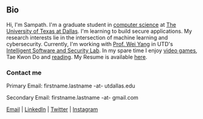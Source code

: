 ## Bio

Hi, I'm Sampath. I'm a graduate student in [computer science](https://cs.utdallas.edu/) at [The University of Texas at Dallas](https://www.utdallas.edu/). I'm learning to build secure applications. My research interests lie in the intersection of machine learning and cybersecurity. Currently, I'm working with [Prof. Wei Yang](http://youngwei.com/) in UTD's [Intelligent Software and Security Lab](https://isslabs.github.io/). In my spare time I enjoy [video games](https://www.notion.so/1cf108aa914e44dea69d17a19b1f9d63?v=717b02e9379e49cea357a2e4305df376), Tae Kwon Do and [reading](https://www.goodreads.com/gsk12). My Resume is available [here](https://drive.google.com/file/d/1eIXppooLrtHW-l7jsy5BGK08BfbhmniS/view?usp=sharing).

### Contact me

Primary Email: firstname.lastname -at- utdallas.edu

Secondary Email: firstname.lastname -at- gmail.com

[Email](mailto:sampath.grandhi@gmail.com) | [LinkedIn](https://www.linkedin.com/in/sampathgrandhi/) | [Twitter](http://twitter.com/12gsk/) | [Instagram](https://www.instagram.com/12gsk/)
